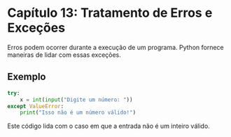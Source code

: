 # Capítulo 13: Tratamento de Erros e Exceções

Erros podem ocorrer durante a execução de um programa. Python fornece maneiras de lidar com essas exceções.

## Exemplo

```python
try:
    x = int(input("Digite um número: "))
except ValueError:
    print("Isso não é um número válido!")
```

Este código lida com o caso em que a entrada não é um inteiro válido.